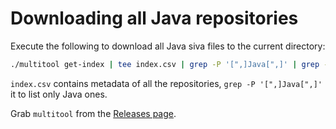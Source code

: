 Downloading all Java repositories
=================================

Execute the following to download all Java siva files to the current directory:

```bash
./multitool get-index | tee index.csv | grep -P '[",]Java[",]' | grep -oP '[0-9a-f]{40}\.siva' | ./multitool get-dataset -o .
```

`index.csv` contains metadata of all the repositories, `grep -P '[",]Java[",]'` it to list only
Java ones.

Grab `multitool` from the [Releases page](https://github.com/src-d/datasets/releases).